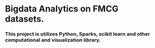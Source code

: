 # Bigdata Analytics on FMCG datasets.
### **This project is utilizes Python, Sparks, scikit learn and other computational and visualization library.**

